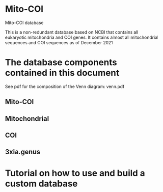# Mito-COI
Mito-COI database

This is a non-redundant database based on NCBI that contains all eukaryotic mitochondria and COI genes. It contains almost all mitochondrial sequences and COI sequences as of December 2021

# The database components contained in this document
 See pdf for the composition of the Venn diagram: venn.pdf
## Mito-COI
## Mitochondrial
## COI
## 3xia.genus

# Tutorial on how to use and build a custom database

